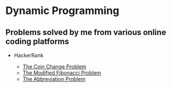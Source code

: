 # Dynamic Programming
## Problems solved by me from various online coding platforms

* HackerRank

   - [The Coin Change Problem](https://www.hackerrank.com/challenges/coin-change/problem)
   - [The Modified Fibonacci Problem](https://www.hackerrank.com/challenges/fibonacci-modified/problem)
   - [The Abbreviation Problem](https://www.hackerrank.com/challenges/abbr/problem)
